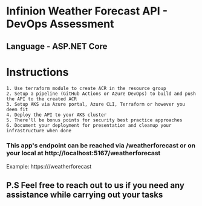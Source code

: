 # Infinion Weather Forecast API - DevOps Assessment

## Language - ASP.NET Core

# Instructions

```
1. Use terraform module to create ACR in the resource group
2. Setup a pipeline (GitHub Actions or Azure DevOps) to build and push the API to the created ACR
3. Setup AKS via Azure portal, Azure CLI, Terraform or however you deem fit
4. Deploy the API to your AKS cluster
5. There'll be bonus points for security best practice approaches
6. Document your deployment for presentation and cleanup your infrastructure when done
```

### This app's endpoint can be reached via /weatherforecast or on your local at http://localhost:5167/weatherforecast

>
Example: https://<your-url>/weatherforecast


## P.S Feel free to reach out to us if you need any assistance while carrying out your tasks